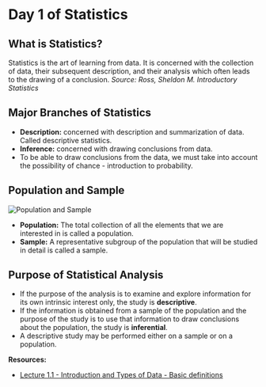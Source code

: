 # Day 1 of Statistics

## What is Statistics?
Statistics is the art of learning from data. It is concerned with the collection of data, their subsequent description, and their analysis which often leads to the drawing of a conclusion.
*Source: Ross, Sheldon M. Introductory Statistics*

## Major Branches of Statistics
- **Description:** concerned with description and summarization of data. Called descriptive statistics.
- **Inference:** concerned with drawing conclusions from data.
- To be able to draw conclusions from the data, we must take into account the possibility of chance - introduction to probability.

## Population and Sample
![Population and Sample](file://objects/population&sample.png)
- **Population:** The total collection of all the elements that we are interested in is called a population.
- **Sample:** A representative subgroup of the population that will be studied in detail is called a sample.

## Purpose of Statistical Analysis
- If the purpose of the analysis is to examine and explore information for its own intrinsic interest only, the study is **descriptive**.
- If the information is obtained from a sample of the population and the purpose of the study is to use that information to draw conclusions about the population, the study is **inferential**.
- A descriptive study may be performed either on a sample or on a population.

**Resources:**
- [Lecture 1.1 - Introduction and Types of Data - Basic definitions](https://www.youtube.com/watch?v=0w2rKt-G6ws&list=PLZ2ps__7DhBYrMs3zybOqr1DzMFCX49xG&index=4)
